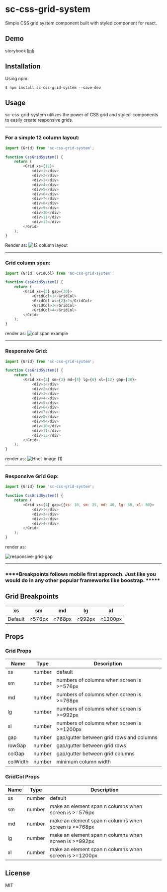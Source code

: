 # sc-css-grid-system

Simple CSS grid system component built with styled component for react.

## Demo

storybook [link](https://optimistic-shannon-061c79.netlify.app/)

## Installation

Using npm:

```
$ npm install sc-css-grid-system --save-dev
```

## Usage

sc-css-grid-system utilizes the power of CSS grid and styled-components to easily create responsive grids.

---
### For a simple 12 column layout:

```javascript
import {Grid} from 'sc-css-grid-system';

function CssGridSystem() {
    return (
        <Grid xs={12}>
            <div>1</div>
            <div>2</div>
            <div>3</div>
            <div>4</div>
            <div>5</div>
            <div>6</div>
            <div>7</div>
            <div>8</div>
            <div>9</div>
            <div>10</div>
            <div>11</div>
            <div>12</div>
        </Grid>
    );
}
```

Render as:
![12 column layout](https://i.imgur.com/4bicY1T.png)

---
### Grid column span:

```javascript
import {Grid, GridCol} from 'sc-css-grid-system';

function CssGridSystem() {
    return (
        <Grid xs={5} gap={30}>
            <GridCol>1</GridCol>
            <GridCol xs={2}>2</GridCol>
            <GridCol>3</GridCol>
            <GridCol>4</GridCol>
        </Grid>
    );
}
```

render as:
![col span example](https://i.imgur.com/YhY5SZ5.png)

---

### Responsive Grid:

```javascript
import {Grid} from 'sc-css-grid-system';

function CssGridSystem() {
    return (
        <Grid xs={2} sm={3} md={4} lg={6} xl={12} gap={30}>
            <div>1</div>
            <div>2</div>
            <div>3</div>
            <div>4</div>
            <div>5</div>
            <div>6</div>
            <div>7</div>
            <div>8</div>
            <div>9</div>
            <div>10</div>
            <div>11</div>
            <div>12</div>
        </Grid>
    );
}
```
render as:
![Hnet-image (1)](https://user-images.githubusercontent.com/21342152/133593532-e4ba26fd-19e9-4b14-a919-d6d23b39a1bb.gif)

---

### Responsive Grid Gap:

```javascript
import {Grid} from 'sc-css-grid-system';

function CssGridSystem() {
    return (
        <Grid xs={4} gap={{xs: 10, sm: 25, md: 40, lg: 60, xl: 80}>
            <div>1</div>
            <div>2</div>
            <div>3</div>
            <div>4</div>
        </Grid>
    );
}
```

render as:

![responsive-grid-gap](https://user-images.githubusercontent.com/21342152/137470855-dc73c1dc-d8cc-4a6b-9cba-b1299e6e0bc7.gif)

---

### ****Breakpoints follows mobile first approach. Just like you would do in any other popular frameworks like boostrap. *****

## Grid Breakpoints

| xs     | sm     | md     | lg     | xl      |
| ------ | ------ | ------ | ------ | ------- |
| Default | ≥576px | ≥768px | ≥992px | ≥1200px |

## Props

### Grid Props

| Name     | Type   | Description                                |
| -------- | ------ | ------------------------------------------ |
| xs       | number | default                                    |
| sm       | number | numbers of columns when screen is >=576px  |
| md       | number | numbers of columns when screen is >=768px  |
| lg       | number | numbers of columns when screen is >=992px  |
| xl       | number | numbers of columns when screen is >=1200px |
| gap      | number | gap/gutter between grid rows and columns   |
| rowGap   | number | gap/gutter between grid rows               |
| colGap   | number | gap/gutter between grid columns            |
| colWidth | number | minimum column width                       |

### GridCol Props

| Name | Type   | Description                                            |
| ---- | ------ | ------------------------------------------------------ |
| xs   | number | default                                                |
| sm   | number | make an element span n columns when screen is >=576px  |
| md   | number | make an element span n columns when screen is >=768px  |
| lg   | number | make an element span n columns when screen is >=992px  |
| xl   | number | make an element span n columns when screen is >=1200px |

## License

MIT
